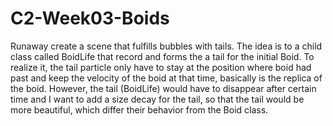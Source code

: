 # C2-Week03-Boids
Runaway create a scene that fulfills bubbles with tails. The idea is to a child class called BoidLife that record and forms the a tail for the initial Boid. To realize it, the tail particle only have to stay at the position where boid had past and keep the velocity of the boid at that time, basically is the replica of the boid. However, the tail (BoidLife) would have to disappear after certain time and I want to add a size decay for the tail, so that the tail would be more beautiful, which differ their behavior from the Boid class.
